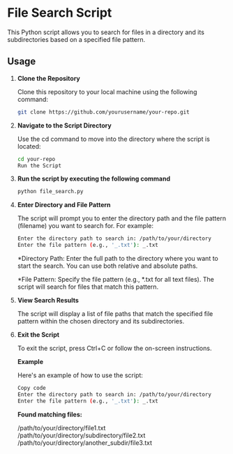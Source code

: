 # File Search Script

This Python script allows you to search for files in a directory and its subdirectories based on a specified file pattern.

## Usage

1. **Clone the Repository**

   Clone this repository to your local machine using the following command:

   ```bash
   git clone https://github.com/yourusername/your-repo.git

   ```

2. **Navigate to the Script Directory**

   Use the cd command to move into the directory where the script is located:

   ```bash
   cd your-repo
   Run the Script
   ```

3. **Run the script by executing the following command**

   ```bash
   python file_search.py
   ```

4. **Enter Directory and File Pattern**

   The script will prompt you to enter the directory path and the file pattern (filename) you want to search for. For example:

   ```bash
   Enter the directory path to search in: /path/to/your/directory
   Enter the file pattern (e.g., '_.txt'): _.txt
   ```

   \*Directory Path: Enter the full path to the directory where you want to start the search. You can use both relative and absolute paths.

   \*File Pattern: Specify the file pattern (e.g., \*.txt for all text files). The script will search for files that match this pattern.

5. **View Search Results**

   The script will display a list of file paths that match the specified file pattern within the chosen directory and its subdirectories.

6. **Exit the Script**

   To exit the script, press Ctrl+C or follow the on-screen instructions.

   **Example**

   Here's an example of how to use the script:

   ```bash
   Copy code
   Enter the directory path to search in: /path/to/your/directory
   Enter the file pattern (e.g., '_.txt'): _.txt
   ```

   **Found matching files:**

   /path/to/your/directory/file1.txt
   /path/to/your/directory/subdirectory/file2.txt
   /path/to/your/directory/another_subdir/file3.txt
